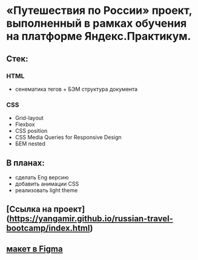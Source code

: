 # «Путешествия по России» проект, выполненный в рамках обучения на платформе Яндекс.Практикум.

## Стек:
### HTML
* сенематика тегов + БЭМ структура документа
### CSS
* Grid-layout
* Flexbox
* CSS position
* CSS Media Queries for Responsive Design
* БЕМ nested

## В планах:
* сделать Eng версию
* добавить анимации CSS
* реализовать light theme


## [Ссылка на проект] (https://yangamir.github.io/russian-travel-bootcamp/index.html)

## [макет в Figma](https://www.figma.com/file/5S2WSbEFL6awjVWJ0NWL8Q/Sprint-3_-Russia-_-desktop-mobile?node-id=28503%3A0)


